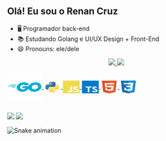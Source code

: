 ## Olá! Eu sou o Renan Cruz

- 🖥 Programador back-end
- 📚 Estudando Golang e UI/UX Design + Front-End
- 😄 Pronouns: ele/dele

<div align="center">
  <a href="https://github.com/renancruz">
  <img height="180em" src="https://github-readme-stats.vercel.app/api?username=renancruz&show_icons=true&theme=dracula&include_all_commits=true&count_private=true"/>
  <img height="180em" src="https://github-readme-stats.vercel.app/api/top-langs/?username=renancruz&layout=compact&langs_count=7&theme=dracula"/>
</div>

<div style="display: inline_block"><br>
  <img align="center" alt="Renan-Go" height="60" width="80" src="https://raw.githubusercontent.com/devicons/devicon/master/icons/go/go-original-wordmark.svg">
  <img align="center" alt="Renan-Python" height="30" width="40" src="https://raw.githubusercontent.com/devicons/devicon/master/icons/python/python-original.svg">
  <img align="center" alt="Renan-Js" height="30" width="40" src="https://raw.githubusercontent.com/devicons/devicon/master/icons/javascript/javascript-plain.svg">
  <img align="center" alt="Rafa-Ts" height="30" width="40" src="https://raw.githubusercontent.com/devicons/devicon/master/icons/typescript/typescript-plain.svg">
  <img align="center" alt="Renan-HTML" height="30" width="40" src="https://raw.githubusercontent.com/devicons/devicon/master/icons/html5/html5-original.svg">
  <img align="center" alt="Renan-CSS" height="30" width="40" src="https://raw.githubusercontent.com/devicons/devicon/master/icons/css3/css3-original.svg">
</div>

  ##
  
<div> 
  <a href = "mailto:renan.frcr@gmail.com"><img src="https://img.shields.io/badge/Gmail-D14836?style=for-the-badge&logo=gmail&logoColor=white"></a>
  <a href="https://www.linkedin.com/in/renanfrcruz" target="_blank"><img src="https://img.shields.io/badge/-LinkedIn-%230077B5?style=for-the-badge&logo=linkedin&logoColor=white" target="_blank"></a>
<!--  <a href="https://www.twitch.tv/nanzor" target="_blank"><img src="https://img.shields.io/badge/Twitch-9146FF?style=for-the-badge&logo=twitch&logoColor=white" target="_blank"></a> -->

![Snake animation](https://github.com/renancruz/renancruz/blob/output/github-contribution-grid-snake.svg)
</div>
